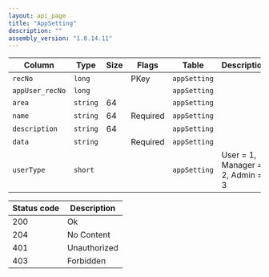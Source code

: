 ```yaml
---
layout: api_page
title: "AppSetting"
description: ""
assembly_version: "1.0.14.11"
---
```




| Column | Type | Size | Flags | Table | Description |
| ------ | ---- | ---- | ----- | ----- | ----------- |
| `recNo` | `long` |  | PKey | `appSetting` | 
| `appUser_recNo` | `long` |  |  | `appSetting` | 
| `area` | `string` | 64 |  | `appSetting` | 
| `name` | `string` | 64 | Required | `appSetting` | 
| `description` | `string` | 64 |  | `appSetting` | 
| `data` | `string` |  | Required | `appSetting` | 
| `userType` | `short` |  |  | `appSetting` | User = 1, Manager = 2, Admin = 3

| Status code | Description |
| ----------- | ----------- |
| 200 | Ok |
| 204 | No Content |
| 401 | Unauthorized |
| 403 | Forbidden |



